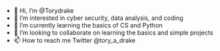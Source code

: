 - 👋 Hi, I’m @Torydrake
- 👀 I’m interested in cyber security, data analysis, and coding
- 🌱 I’m currently learning the basics of CS and Python
- 💞️ I’m looking to collaborate on learning the basics and simple projects
- 📫 How to reach me Twitter @tory_a_drake

<!---
Torydrake/Torydrake is a ✨ special ✨ repository because its `README.md` (this file) appears on your GitHub profile.
You can click the Preview link to take a look at your changes.
--->
